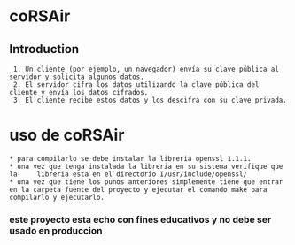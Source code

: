 # coRSAir

## Introduction

	 1. Un cliente (por ejemplo, un navegador) envía su clave pública al servidor y solicita algunos datos.
	 2. El servidor cifra los datos utilizando la clave pública del cliente y envía los datos cifrados.
	 3. El cliente recibe estos datos y los descifra con su clave privada.
# uso de coRSAir
	* para compilarlo se debe instalar la libreria openssl 1.1.1.
	* una vez que tenga instalada la libreria en su sistema verifique que la 	 libreria esta en el directorio I/usr/include/openssl/
	* una vez que tiene los punos anteriores simplemente tiene que entrar en la carpeta fuente del proyecto y ejecutar el comando make para compilarlo y ejecutarlo.

### este proyecto esta echo con fines educativos y no debe ser usado en produccion
